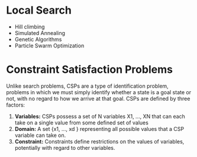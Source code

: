 # Local Search
- Hill climbing
- Simulated Annealing
- Genetic Algorithms
- Particle Swarm Optimization


# Constraint Satisfaction Problems
Unlike search problems, CSPs are a type of identification problem, problems in which we must simply identify whether a state is a goal state or not, with no regard to how we arrive at that goal. CSPs are defined by three factors:

1) **Variables:** CSPs possess a set of N variables X1, ..., XN that can each take on a single value from some defined set of values
2) **Domain:** A set {x1, ..., xd } representing all possible values that a CSP variable can take on.
3) **Constraint:** Constraints define restrictions on the values of variables, potentially with regard to other variables.



